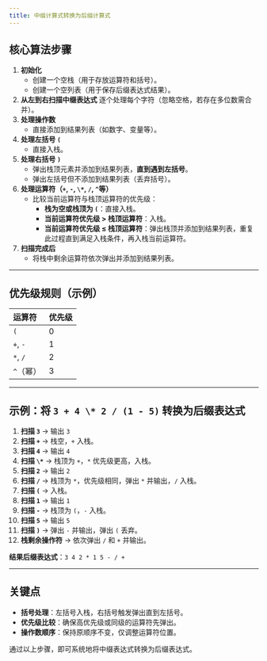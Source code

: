 ```yaml
---
title: 中缀计算式转换为后缀计算式
---
```


## **核心算法步骤**

1. **初始化**
   - 创建一个空栈（用于存放运算符和括号）。
   - 创建一个空列表（用于保存后缀表达式结果）。
2. **从左到右扫描中缀表达式**
   逐个处理每个字符（忽略空格，若存在多位数需合并）。
3. **处理操作数**
   - 直接添加到结果列表（如数字、变量等）。
4. **处理左括号 `(`**
   - 直接入栈。
5. **处理右括号 `)`**
   - 弹出栈顶元素并添加到结果列表，**直到遇到左括号**。
   - 弹出左括号但不添加到结果列表（丢弃括号）。
6. **处理运算符（`+`, `-`, `\*`, `/`, `^`等）**
   - 比较当前运算符与栈顶运算符的优先级：
     - **栈为空或栈顶为 `(`**：直接入栈。
     - **当前运算符优先级 > 栈顶运算符**：入栈。
     - **当前运算符优先级 ≤ 栈顶运算符**：弹出栈顶并添加到结果列表，重复此过程直到满足入栈条件，再入栈当前运算符。
7. **扫描完成后**
   - 将栈中剩余运算符依次弹出并添加到结果列表。

---

## **优先级规则（示例）**

| 运算符    | 优先级 |
| :-------- | :----- |
| `(`       | 0      |
| `+`, `-`  | 1      |
| `*`, `/`  | 2      |
| `^`（幂） | 3      |

---

## **示例：将 `3 + 4 \* 2 / (1 - 5)` 转换为后缀表达式**

1. **扫描 `3`** → 输出 `3`
2. **扫描 `+`** → 栈空，`+` 入栈。
3. **扫描 `4`** → 输出 `4`
4. **扫描 `\*`** → 栈顶为 `+`，`*` 优先级更高，入栈。
5. **扫描 `2`** → 输出 `2`
6. **扫描 `/`** → 栈顶为 `*`，优先级相同，弹出 `*` 并输出，`/` 入栈。
7. **扫描 `(`** → 入栈。
8. **扫描 `1`** → 输出 `1`
9. **扫描 `-`** → 栈顶为 `(`，`-` 入栈。
10. **扫描 `5`** → 输出 `5`
11. **扫描 `)`** → 弹出 `-` 并输出，弹出 `(` 丢弃。
12. **栈剩余操作符** → 依次弹出 `/` 和 `+` 并输出。

**结果后缀表达式**：`3 4 2 * 1 5 - / +`

---

## **关键点**

- **括号处理**：左括号入栈，右括号触发弹出直到左括号。
- **优先级比较**：确保高优先级或同级的运算符先弹出。
- **操作数顺序**：保持原顺序不变，仅调整运算符位置。

通过以上步骤，即可系统地将中缀表达式转换为后缀表达式。
